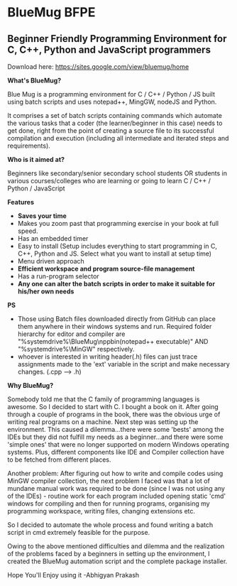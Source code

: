 # BlueMug BFPE
## Beginner Friendly Programming Environment for C, C++, Python and JavaScript programmers 

Download here: 
https://sites.google.com/view/bluemug/home

**What's BlueMug?**

Blue Mug is a programming environment for C / C++ / Python / JS built using batch scripts and uses notepad++, MingGW, nodeJS and Python.

It comprises a set of batch scripts containing commands which automate 
the various tasks that a coder (the learner/beginner in this case) 
needs to get done, right from the point of creating a source file 
to its successful compilation and execution (including all intermediate and 
iterated steps and requirements).

**Who is it aimed at?**

Beginners like secondary/senior secondary school students OR students in various 
courses/colleges who are learning or going to learn C / C++ / Python / JavaScript 

**Features**

* **Saves your time**
* Makes you zoom past that programming exercise in your book at full speed.
* Has an embedded timer
* Easy to install (Setup includes everything to start programming in C, C++, Python and JS. Select what you want to install at setup time)
* Menu driven approach
* **Efficient workspace and program source-file management**
* Has a run-program selector
* **Any one can alter the batch scripts in order to make it suitable for his/her own needs**

**PS**

* Those using Batch files downloaded directly from GitHub can place them anywhere in their windows systems
and run. Required folder hierarchy for editor and compiler are "%systemdrive%\BlueMug\nppbin\(notepad++ executable)"  AND "%systemdrive%\MinGW" respectively.
* whoever is interested in writing header(.h) files can just trace assignments made to the 'ext' variable in the script 
and make necessary changes. (.cpp --> .h)

**Why BlueMug?**

Somebody told me that the C family of programming languages is awesome. So I decided to 
start with C. I bought a book on it. After going through a couple of programs in the book, 
there was the obvious urge of writing real programs on a machine. Next step was setting up the environment.
This caused a dilemma...there were some 'bests' among the IDEs but 
they did not fulfill my needs as a beginner...and there were some 'simple ones' that were no longer supported 
on modern Windows operating systems. Plus, different components like IDE and Compiler collection have to be fetched from different places.

Another problem: After figuring out how to write and compile codes using MinGW compiler collection, the next problem 
I faced was that a lot of mundane manual work was required to be done (since I was not using 
any of the IDEs) - routine work for each program included opening static 'cmd' windows for compiling and then for running programs, organising my programming workspace, 
writing files, changing extensions etc. 

So I decided to automate the whole process and found writing a batch script in cmd extremely feasible for the purpose. 

Owing to the above mentioned difficulties and dilemma and the realization of the problems faced by a beginners in setting up the environment, 
I created the BlueMug automation script and the complete package installer.

Hope You'll Enjoy using it
-Abhigyan Prakash 




